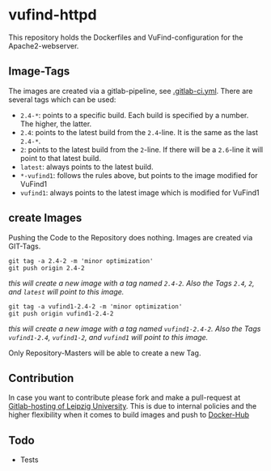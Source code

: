 # vufind-httpd

This repository holds the Dockerfiles and VuFind-configuration for the Apache2-webserver.

## Image-Tags

The images are created via a gitlab-pipeline, see [.gitlab-ci.yml]. There are several tags which can be used:

* `2.4-*`: points to a specific build. Each build is specified by a number. The higher, the latter.
* `2.4`: points to the latest build from the `2.4`-line. It is the same as the last `2.4-*`.
* `2`: points to the latest build from the `2`-line. If there will be a `2.6`-line it will point to that latest build.
* `latest`: always points to the latest build.
* `*-vufind1`:  follows the rules above, but points to the image modified for VuFind1
* `vufind1`: always points to the latest image which is modified for VuFind1

## create Images

Pushing the Code to the Repository does nothing. Images are created via GIT-Tags.

```
git tag -a 2.4-2 -m 'minor optimization'
git push origin 2.4-2
```
_this will create a new image with a tag named `2.4-2`. Also the Tags `2.4`, `2`, and `latest` will point to this image._

```
git tag -a vufind1-2.4-2 -m 'minor optimization'
git push origin vufind1-2.4-2
```
_this will create a new image with a tag named `vufind1-2.4-2`. Also the Tags `vufind1-2.4`, `vufind1-2`, and `vufind1` will point to this image._

Only Repository-Masters will be able to create a new Tag.
## Contribution

In case you want to contribute please fork and make a pull-request at [Gitlab-hosting of Leipzig University]. This is due to internal policies and the higher flexibility when it comes to build images and push to [Docker-Hub]

## Todo

* Tests

[.gitlab-ci.yml]: https://git.sc.uni-leipzig.de/ubl/bdd_dev/docker/vufind-httpd/blob/master/.gitlab-ci.yml
[Gitlab-hosting of Leipzig University]: https://git.sc.uni-leipzig.de/ubl/bdd_dev/docker/vufind-httpd
[Docker-Hub]: https://hub.docker.com/r/ubleipzig/vufind-httpd/